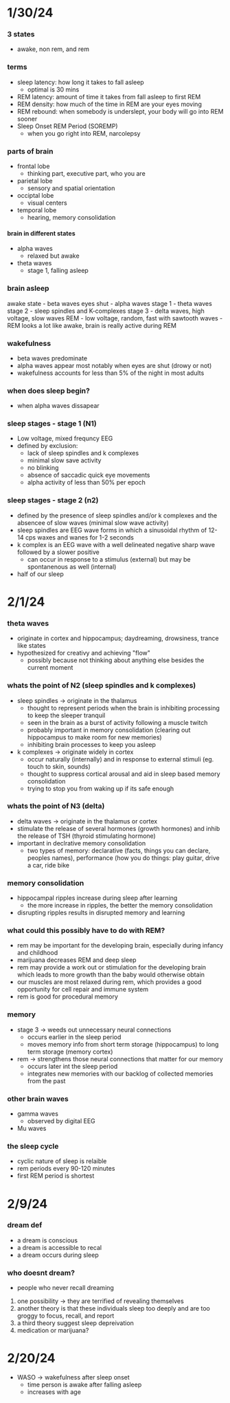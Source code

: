 # 1/30/24
### 3 states
- awake, non rem, and rem
### terms
- sleep latency: how long it takes to fall asleep
    - optimal is 30 mins
- REM latency: amount of time it takes from fall asleep to first REM
- REM density: how much of the time in REM are your eyes moving
- REM rebound: when somebody is underslept, your body will go into REM sooner
- Sleep Onset REM Period (SOREMP)
    - when you go right into REM, narcolepsy
### parts of brain
- frontal lobe
    - thinking part, executive part, who you are
- parietal lobe
    - sensory and spatial orientation
- occiptal lobe
    - visual centers
- temporal lobe
    - hearing, memory consolidation
#### brain in different states
- alpha waves
    - relaxed but awake
- theta waves
    - stage 1, falling asleep

### brain asleep
awake state - beta waves
eyes shut - alpha waves
stage 1 - theta waves
stage 2 - sleep spindles and K-complexes
stage 3 - delta waves, high voltage, slow waves
REM - low voltage, random, fast with sawtooth waves
    - REM looks a lot like awake, brain is really active during REM

### wakefulness
- beta waves predominate
- alpha waves appear most notably when eyes are shut (drowy or not)
- wakefulness accounts for less than 5% of the night in most adults

### when does sleep begin?
- when alpha waves dissapear

### sleep stages - stage 1 (N1)
- Low voltage, mixed frequncy EEG
- defined by exclusion:
    - lack of sleep spindles and k complexes
    - minimal slow save activity
    - no blinking
    - absence of saccadic quick eye movements
    - alpha activity of less than 50% per epoch
### sleep stages - stage 2 (n2)
- defined by the presence of sleep spindles and/or k complexes and the absencee of slow waves (minimal slow wave activity)
- sleep spindles are EEG wave forms in which a sinusoidal rhythm of 12-14 cps waxes and wanes for 1-2 seconds
- k complex is an EEG wave with a well delineated negative sharp wave followed by a slower positive
    - can occur in response to a stimulus (external) but may be spontanenous as well (internal)
- half of our sleep

# 2/1/24
### theta waves
- originate in cortex and hippocampus; daydreaming, drowsiness, trance like states
- hypothesized for creativy and achieving "flow"
    - possibly because not thinking about anything else besides the current moment

### whats the point of N2 (sleep spindles and k complexes)
- sleep spindles -> originate in the thalamus
    - thought to represent periods when the brain is inhibiting processing to keep the sleeper tranquil
    - seen in the brain as a burst of activity following a muscle twitch
    - probably important in memory consolidation (clearing out hippocampus to make room for new memories)
    - inhibiting brain processes to keep you asleep
- k complexes -> originate widely in cortex
    - occur naturally (internally) and in response to external stimuli (eg. touch to skin, sounds)
    - thought to suppress cortical arousal and aid in sleep based memory consolidation
    - trying to stop you from waking up if its safe enough

### whats the point of N3 (delta)
- delta waves -> originate in the thalamus or cortex
- stimulate the release of several hormones (growth hormones) and inhib the release of TSH (thyroid stimulating hormone)
- important in declrative memory consolidation
    - two types of memory: declarative (facts, things you can declare, peoples names), performance (how you do things: play guitar, drive a car, ride bike

### memory consolidation
- hippocampal ripples increase during sleep after learning
    - the more increase in ripples, the better the memory consolidation
- disrupting ripples results in disrupted memory and learning

### what could this possibly have to do with REM?
- rem may be important for the developing brain, especially during infancy and childhood
- marijuana decreases REM and deep sleep
- rem may provide a work out or stimulation for the developing brain which leads to more growth than the baby would otherwise obtain
- our muscles are most relaxed during rem, which provides a good opportunity for cell repair and immune system
- rem is good for procedural memory

### memory
- stage 3 -> weeds out unnecessary neural connections
    - occurs earlier in the sleep period
    - moves memory info from short term storage (hippocampus) to long term storage (memory cortex)
- rem -> strengthens those neural connections that matter for our memory
    - occurs later int the sleep period
    - integrates new memories with our backlog of collected memories from the past

### other brain waves
- gamma waves
    - observed by digital EEG
- Mu waves

### the sleep cycle
- cyclic nature of sleep is relaible
- rem periods every 90-120 minutes
- first REM period is shortest

# 2/9/24
### dream def
- a dream is conscious
- a dream is accessible to recal
- a dream occurs during sleep

### who doesnt dream?
- people who never recall dreaming
1. one possibility -> they are terrified of revealing themselves
2. another theory is that these individuals sleep too deeply and are too groggy to focus, recall, and report
3. a third theory suggest sleep depreivation
4. medication or marijuana?

# 2/20/24
- WASO -> wakefulness after sleep onset
    - time person is awake after falling asleep 
    - increases with age
